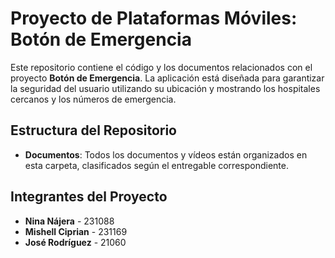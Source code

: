 # Proyecto de Plataformas Móviles: Botón de Emergencia

Este repositorio contiene el código y los documentos relacionados con el proyecto **Botón de Emergencia**. La aplicación está diseñada para garantizar la seguridad del usuario utilizando su ubicación y mostrando los hospitales cercanos y los números de emergencia. 

## Estructura del Repositorio

- **Documentos**: Todos los documentos y vídeos están organizados en esta carpeta, clasificados según el entregable correspondiente.

## Integrantes del Proyecto

- **Nina Nájera** - 231088
- **Mishell Ciprian** - 231169
- **José Rodríguez** - 21060
